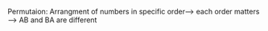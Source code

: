 Permutaion:
Arrangment of numbers in specific order--> each order matters --> AB and BA are different
